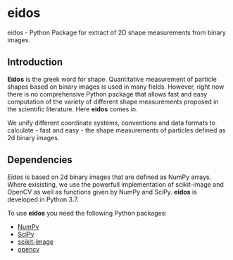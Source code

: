 # eidos
eidos - Python Package for extract of 2D shape measurements from binary images.

## Introduction
**Eidos** is the greek word for shape. Quantitative measurement of particle shapes based on binary images is used in many fields. However, right now there is no comprehensive Python package that allows fast and easy computation of the variety of different shape measurements proposed in the scientific literature. Here **eidos** comes in.

We unify different coordinate systems, conventions and data formats to calculate - fast and easy - the shape measurements of particles defined as 2d binary images.

## Dependencies

*Eidos* is based on 2d binary images that are defined as NumPy arrays. Where exisisting, we use the powerfull implementation of scikit-image and OpenCV as well as functions given by NumPy and SciPy. **eidos** is developed in Python 3.7.

To use **eidos** you need the following Python packages:
  * [NumPy](https://www.numpy.org/)
  * [SciPy](https://www.scipy.org/)
  * [scikit-image](https://www.scikit-image.org/)
  * [opencv](https://www.opencv.org/)

